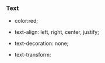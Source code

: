 ### Text

- color:red;

- text-align: left, right, center, justify;

- text-decoration: none;

- text-transform:

